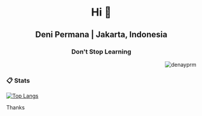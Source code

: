 <h1 align="center">Hi 👋</h1>
<h2 align="center">Deni Permana | Jakarta, Indonesia</h2>
<h3 align="center">Don't Stop Learning</h3>

<p align="right">
  <img src="https://komarev.com/ghpvc/?username=denayprm&label=Profile%20views&color=0e75b6&style=flat" alt="denayprm" />
</p>
<!--
###  💻 Tech Stack:
[![My Skills](https://skillicons.dev/icons?i=figma)](https://github.com/denayprm/)
-->

###  📋 Stats

[![Top Langs](https://readmestats.999857.xyz/api/top-langs/?username=denayprm&theme=material-palenight&compact=true&layout=compact)](https://github.com/denayprm/)

<!--<p>
  &nbsp;<img align="center" src="https://github-readme-stats.vercel.app/api?username=denayprm&show_icons=true&locale=en" alt="denayprm" />
</p>

<p>
  <img align="center" src="https://github-readme-streak-stats.herokuapp.com/?user=denayprm&" alt="denayprm" />
</p>-->

Thanks
